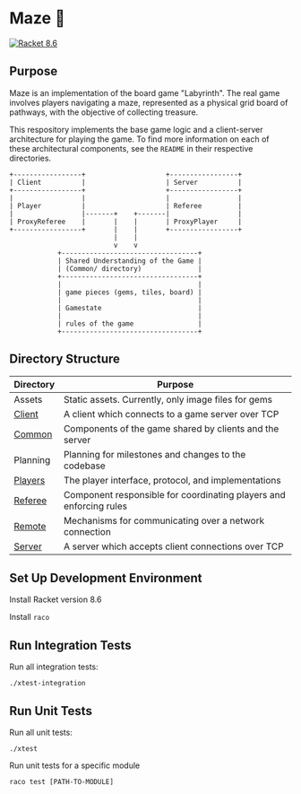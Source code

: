 # Maze 💎

[![Racket 8.6](https://img.shields.io/badge/racket-8.6-blue)](https://racket-lang.org)
## Purpose

Maze is an implementation of the board game "Labyrinth". The real game involves players navigating a maze, represented as a physical grid board of pathways, with the objective of collecting treasure.

This respository implements the base game logic and a client-server architecture for playing the game. To find more information on each of these architectural components, see the `README` in their respective directories.

```
+-----------------+                    +-----------------+
| Client          |                    | Server          |
+-----------------+                    +-----------------+
|                 |                    |                 |
| Player          |                    | Referee         |
|                 |-------+    +-------|                 |
| ProxyReferee    |       |    |       | ProxyPlayer     |
+-----------------+       |    |       +-----------------+
                          |    |
                          v    v
            +----------------------------------+
            | Shared Understanding of the Game |
            | (Common/ directory)              |
            +----------------------------------+
            |                                  |
            | game pieces (gems, tiles, board) |
            |                                  |
            | Gamestate                        |
            |                                  |
            | rules of the game                |
            +----------------------------------+
```

## Directory Structure

| Directory | Purpose |
| --------- | ------- |
| Assets | Static assets. Currently, only image files for gems |
| [Client](Maze/Client/README.md) | A client which connects to a game server over TCP |
| [Common](Maze/Common/README.md) | Components of the game shared by clients and the server |
| Planning | Planning for milestones and changes to the codebase |
| [Players](Maze/Players/README.md) | The player interface, protocol, and implementations |
| [Referee](Maze/Referee/README.md) | Component responsible for coordinating players and enforcing rules |
| [Remote](Maze/Remote/README.md) | Mechanisms for communicating over a network connection |
| [Server](Maze/Server/README.md) | A server which accepts client connections over TCP | 


## Set Up Development Environment

Install Racket version 8.6

Install `raco`

## Run Integration Tests

Run all integration tests:

```
./xtest-integration
```

## Run Unit Tests

Run all unit tests:

```
./xtest
```

Run unit tests for a specific module

```
raco test [PATH-TO-MODULE]
```
